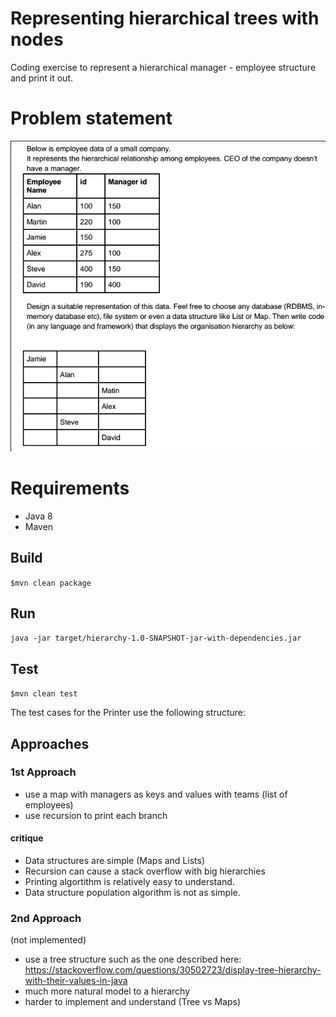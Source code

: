 # Representing hierarchical trees with nodes

Coding exercise to represent a hierarchical manager - employee
structure and print it out.

# Problem statement
![problem statement](https://github.com/runnerdave/hierarchy-coding-exercise/blob/master/problem-for-momenton.png)

# Requirements
* Java 8
* Maven

## Build
``$mvn clean package``

## Run
``java -jar target/hierarchy-1.0-SNAPSHOT-jar-with-dependencies.jar``

## Test
``$mvn clean test``

The test cases for the Printer use the following structure:


## Approaches

### 1st Approach
* use a map with managers as keys and values with teams (list of employees)
* use recursion to print each branch
    
#### critique
* Data structures are simple (Maps and Lists)
* Recursion can cause a stack overflow with big hierarchies
* Printing algortithm is relatively easy to understand.
* Data structure population algorithm is not as simple.

### 2nd Approach
(not implemented)
* use a tree structure such as the one described here:
https://stackoverflow.com/questions/30502723/display-tree-hierarchy-with-their-values-in-java
* much more natural model to a hierarchy
* harder to implement and understand (Tree vs Maps)
